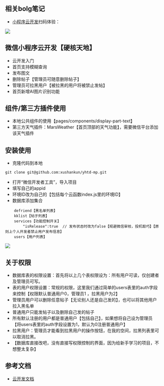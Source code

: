 ## 相关bolg笔记
- [小程序云开发](https://shankun.top/2019/04/12/%E5%B0%8F%E7%A8%8B%E5%BA%8F%E4%BA%91%E5%BC%80%E5%8F%91/)扫码体验：

![](https://shankun-1257055090.cos.ap-chengdu.myqcloud.com/blog/mpcloud/yhtd-vcode.jpg)

## 微信小程序云开发【硬核天地】

- 云开发入门
- 首页支持模糊查询
- 发布图文
- 删除帖子【管理员可随意删除帖子】
- 管理员可拉黑用户【被拉黑的用户将被禁止发帖】
- 首页新增AI图片识别功能

## 组件/第三方插件使用
- 本地公共组件的使用【pages/components/display-part-text】
- 第三方天气插件：MarsWeather【首页顶部的天气功能】，需要微信平台添加该天气插件

## 安装使用
- 克隆代码到本地
```
git clone git@github.com:xushankun/yhtd-mp.git
```
- 打开“微信开发者工具”，导入项目
- 填写自己的appid
- 环境ID改为自己的【包括每个云函数index.js里的环境ID】
- 数据库添加集合

```
    defriend【黑名单列表】
    kklist【帖子列表】
    services【功能控制开关】
        "isRelease":true  // 发布状态时改为false【规避微信审核，投机取巧】【原则上个人开发者禁止用户发布信息】
    users【用户列表】
```
![](https://shankun-1257055090.cos.ap-chengdu.myqcloud.com/blog/mpcloud/mpcloud23.png)

## 关于权限
- 数据库表的权限设置：首先将以上几个表权限设为：所有用户可读，仅创建者及管理员可写。
- 表的用户权限设置：常规的权限，这里我们通过简单的users表里的auth字段来控制【权限默认普通用户0，管理员1 ，拉黑用户为2】
- 管理员用户可以删除任意帖子【无论别人还是自己发的】，也可以将其他用户拉入黑名单
- 普通用户只能发帖子以及删除自己发的帖子
- 所有默认注册的用户都是普通用户【包括自己】，如果想将自己设为管理员【将users表里的auth字段设置为1，默认为0注册普通用户】
- 拉黑用户：管理员才能看到拉黑用户的操作按钮，在我的空间，拉黑列表里可以取消拉黑。
- 【数据库直接改吧，没有直接写权限控制的界面，因为给新手学习的项目，不想整太复杂】
## 参考文档

- [云开发文档](https://developers.weixin.qq.com/miniprogram/dev/wxcloud/basis/getting-started.html)

